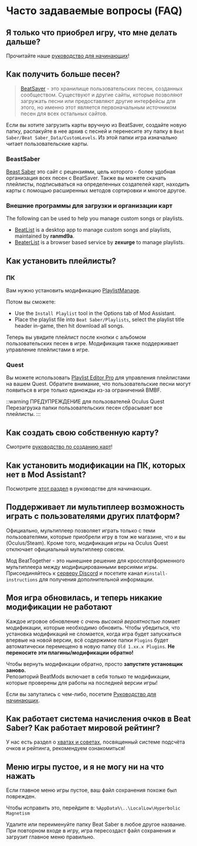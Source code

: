 # Часто задаваемые вопросы (FAQ)

## Я только что приобрел игру, что мне делать дальше?
Прочитайте наше [руководство для начинающих](/beginners-guide.md)!

## Как получить больше песен?
> [BeatSaver](https://beatsaver.com) - это хранилище пользовательских песен, созданных сообществом. Существуют и другие сайты, которые позволяют загружать песни или предоставляют другие интерфейсы для этого, но именно этот является первоначальным источником песен для всех остальных сайтов.

Если вы хотите загрузить карты вручную из BeatSaver, создайте новую папку, распакуйте в нее архив с песней и перенесите эту папку в `Beat Saber/Beat Saber_Data/CustomLevels`. Из этой папки игра изначально читает пользовательские карты.

### BeastSaber
[Beast Saber](https://www.bsaber.com) это сайт с рецензиями, цель которого - более удобная организация всех песен с BeatSaver. Также вы можете скачать плейлисты, подписываться на определенных создателей карт, находить карты с помощью расширенных методов сортировки и многое другое.

### Внешние программы для загрузки и организации карт

The following can be used to help you manage custom songs or playlists.

* [BeatList](https://github.com/ranmd9a/beatlist/releases/latest) is a desktop app to manage custom songs and playlists, maintained by **ranmd9a**.
* [BeaterList](https://syltaris.github.io/beaterlist) is a browser based service by **zexurge** to manage playlists.

## Как установить плейлисты?

### ПК
Вам нужно установить модификацию [PlaylistManage](https://github.com/rithik-b/PlaylistManager/releases/latest).

Потом вы сможете:

* Use the `Install Playlist` tool in the Options tab of Mod Assistant.
* Place the playlist file into `Beat Saber/Playlists`, select the playlist title header in-game, then hit download all songs.

Теперь вы увидите плейлист после кнопки с альбомом пользовательских песен в игре. Модификация также поддерживает управление плейлистами в игре.

### Quest
Вы можете использовать [Playlist Editor Pro](https://beatsaberquest.com/bmbf/my-tools/playlist-editor-pro/) для управления плейлистами на вашем Quest. Обратите внимание, что пользовательские песни могут появиться в игре только единожды из-за ограничений BMBF.

::warning ПРЕДУПРЕЖДЕНИЕ для пользователей Oculus Quest Перезагрузка папки пользовательских песен сбрасывает все плейлисты. :::

## Как создать свою собственную карту?
Смотрите [руководство по созданию карт](/mapping/)!

## Как установить модификации на ПК, которых нет в Mod Assistant?
Посмотрите [этот раздел](/pc-modding.md#manual-installation) в руководстве для начинающих.

## Поддерживает ли мультиплеер возможность играть с пользователями других платформ?
Официально, мультиплеер позволяет играть только с теми пользователями, которые приобрели игру в том же магазине, что и вы (Oculus/Steam). Кроме того, модификация игры на Oculus Quest отключает официальный мультиплеер совсем.

Мод BeatTogether - это нынешнее решение для кроссплатформенного мультиплеера между модифицированными версиями игры. Присоединяйтесь к [серверу Discord](https://discord.com/invite/gezGrFG4tz) и посетите канал `#install-instructions` для получения дополнительной информации.

## Моя игра обновилась, и теперь никакие модификации не работают
Каждое игровое обновление с *очень высокой вероятностью* ломает модификации, которые необходимо обновить. Чтобы убедиться, что установка модификаций не сломается, когда игра будет запускаться впервые на новой версии, всё содержимое папки `Plugins` будет автоматически перемещено в новую папку `Old 1.xx.x Plugins`. **Не переносите эти плагины/модификации обратно!**

Чтобы вернуть модификации обратно, просто **запустите установщик заново.**  
Репозиторий BeatMods включает в себя только те модификации, которые проверены для работы на последней версии игры!

Если вы запутались с чем-либо, посетите [Руководство для начинающих](/beginners-guide.md).

## Как работает система начисления очков в Beat Saber? Как работает мировой рейтинг?
У нас есть раздел о [хватах и советах](/grips-and-tricks.md), посвященный системе подсчёта очков и рейтинга, рекомендуем ознакомиться!

## Меню игры пустое, и я не могу ни на что нажать
Если главное меню игры пустое, ваш файл сохранения похоже был поврежден.

Чтобы исправить это, перейдите в: `%AppData%\..\LocalLow\Hyperbolic Magnetism`

Удалите или переименуйте папку Beat Saber в любое другое название. При повторном входе в игру, игра пересоздаст файл сохранения и загрузит главное меню правильно.
